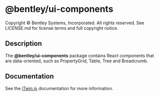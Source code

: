 # @bentley/ui-components

Copyright © Bentley Systems, Incorporated. All rights reserved. See LICENSE.md for license terms and full copyright notice.

## Description

The __@bentley/ui-components__ package contains React components that are data-oriented, such as PropertyGrid, Table, Tree and Breadcrumb.

## Documentation

See the [iTwin.js](https://www.itwinjs.org) documentation for more information.
